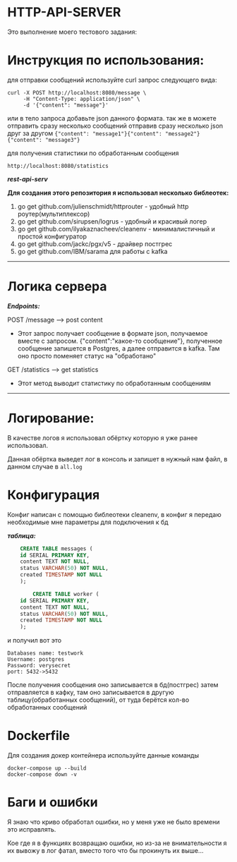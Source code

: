 # HTTP-API-SERVER

Это выполнение моего тестового задания:

# Инструкция по использования:
для отправки сообщений используйте curl запрос следующего вида:

``` 
curl -X POST http://localhost:8080/message \
     -H "Content-Type: application/json" \
     -d '{"content": "message"}'
```
или в тело запроса добавьте json данного формата. так же в можете отправить сразу несколько сообщений отправив сразу несколько json друг за другом `{"content": "message1"}{"content": "message2"}{"content": "message3"}`

для получения статистики по обработанным сообщения 
```
http://localhost:8080/statistics
```

***rest-api-serv***

**Для создания этого репозитория я использовал несколько библеотек:**
1. go get github.com/julienschmidt/httprouter - удобный http роутер(мультиплексор)
2. go get github.com/sirupsen/logrus - удобный и красивый логер
3. go get github.com/ilyakaznacheev/cleanenv - минималистичный и простой конфигуратор
4. go get github.com/jackc/pgx/v5 - драйвер постгрес
5. go get github.com/IBM/sarama для работы с kafka

___
# Логика сервера  
***Endpoints:***

POST /message --> post content
- Этот запрос получает сообщение в формате json, получаемое вместе с запросом. {"content":"какое-то сообщение"}, полученное сообщение запишется в Postgres, а далее отправится в kafka. Там оно просто поменяет статус на "обработано"

GET /statistics --> get statistics 
- Этот метод выводит статистику по обработанным сообщениям

___
# Логирование:
В качестве логов я использовал обёртку которую я уже ранее использовал.

Данная обёртка выведет лог в консоль и запишет в нужный нам файл, в данном случае в `all.log` 

# Конфигурация
Конфиг написан с помощью библеотеки cleanenv, в конфиг я передаю необходимые мне параметры для подключения к бд


***таблица:***

```SQL
    CREATE TABLE messages (
    id SERIAL PRIMARY KEY,
    content TEXT NOT NULL,
    status VARCHAR(50) NOT NULL,
    created TIMESTAMP NOT NULL
    );  

        CREATE TABLE worker (
    id SERIAL PRIMARY KEY,
    content TEXT NOT NULL,
    status VARCHAR(50) NOT NULL,
    created TIMESTAMP NOT NULL
    ); 
```
и получил вот это
```Docker
Databases name: testwork
Username: postgres
Password: verysecret
port: 5432->5432

```

После получения сообщения оно записывается в бд(постгрес)
затем отправляется в кафку, там оно записывается в другую таблицу(обработанных сообщений), от туда берётся кол-во обработанных сообщений

# Dockerfile
Для создания докер контейнера используйте данные команды
```
docker-compose up --build
docker-compose down -v
```

# Баги и ошибки
Я знаю что криво обработал ошибки, но у меня уже не было времени  это исправлять.

Кое где я в функциях возвращаю ошибки, но из-за не внимательности я их вывожу в лог фатал, вместо того что бы прокинуть их выше... 